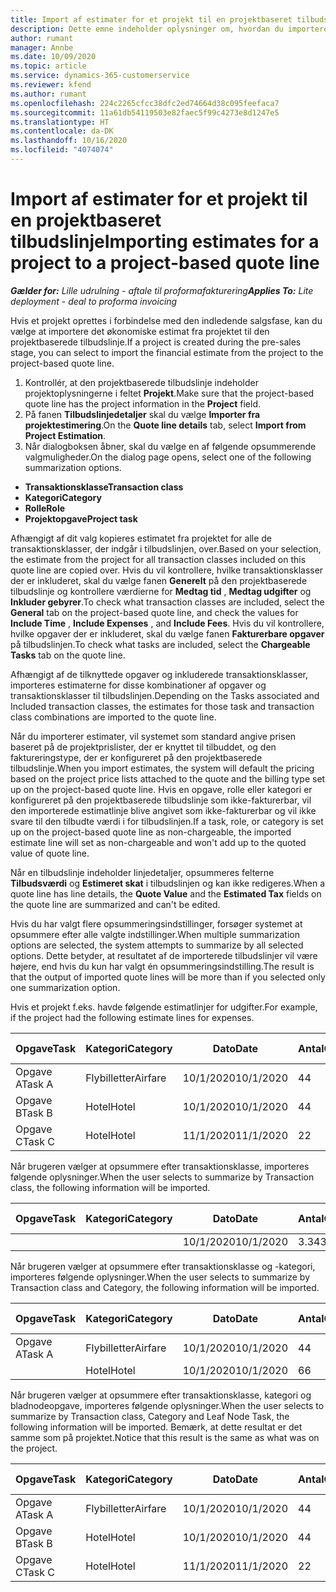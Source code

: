 ```yaml
---
title: Import af estimater for et projekt til en projektbaseret tilbudslinje
description: Dette emne indeholder oplysninger om, hvordan du importerer estimater fra et projekt til en tilbudslinje.
author: rumant
manager: Annbe
ms.date: 10/09/2020
ms.topic: article
ms.service: dynamics-365-customerservice
ms.reviewer: kfend
ms.author: rumant
ms.openlocfilehash: 224c2265cfcc38dfc2ed74664d38c095feefaca7
ms.sourcegitcommit: 11a61db54119503e82faec5f99c4273e8d1247e5
ms.translationtype: HT
ms.contentlocale: da-DK
ms.lasthandoff: 10/16/2020
ms.locfileid: "4074074"
---
```

# <a name="importing-estimates-for-a-project-to-a-project-based-quote-line"></a><span data-ttu-id="cd0c6-103">Import af estimater for et projekt til en projektbaseret tilbudslinje</span><span class="sxs-lookup"><span data-stu-id="cd0c6-103">Importing estimates for a project to a project-based quote line</span></span>

<span data-ttu-id="cd0c6-104">_**Gælder for:** Lille udrulning - aftale til proformafakturering_</span><span class="sxs-lookup"><span data-stu-id="cd0c6-104">_**Applies To:** Lite deployment - deal to proforma invoicing_</span></span>

<span data-ttu-id="cd0c6-105">Hvis et projekt oprettes i forbindelse med den indledende salgsfase, kan du vælge at importere det økonomiske estimat fra projektet til den projektbaserede tilbudslinje.</span><span class="sxs-lookup"><span data-stu-id="cd0c6-105">If a project is created during the pre-sales stage, you can select to import the financial estimate from the project to the project-based quote line.</span></span>

1. <span data-ttu-id="cd0c6-106">Kontrollér, at den projektbaserede tilbudslinje indeholder projektoplysningerne i feltet **Projekt**.</span><span class="sxs-lookup"><span data-stu-id="cd0c6-106">Make sure that the project-based quote line has the project information in the **Project** field.</span></span>
2. <span data-ttu-id="cd0c6-107">På fanen **Tilbudslinjedetaljer** skal du vælge **Importer fra projektestimering**.</span><span class="sxs-lookup"><span data-stu-id="cd0c6-107">On the **Quote line details** tab, select **Import from Project Estimation**.</span></span>
3. <span data-ttu-id="cd0c6-108">Når dialogboksen åbner, skal du vælge en af følgende opsummerende valgmuligheder.</span><span class="sxs-lookup"><span data-stu-id="cd0c6-108">On the dialog page opens, select one of the following summarization options.</span></span>

  - <span data-ttu-id="cd0c6-109">**Transaktionsklasse**</span><span class="sxs-lookup"><span data-stu-id="cd0c6-109">**Transaction class**</span></span>
  - <span data-ttu-id="cd0c6-110">**Kategori**</span><span class="sxs-lookup"><span data-stu-id="cd0c6-110">**Category**</span></span>
  - <span data-ttu-id="cd0c6-111">**Rolle**</span><span class="sxs-lookup"><span data-stu-id="cd0c6-111">**Role**</span></span> 
  - <span data-ttu-id="cd0c6-112">**Projektopgave**</span><span class="sxs-lookup"><span data-stu-id="cd0c6-112">**Project task**</span></span>

<span data-ttu-id="cd0c6-113">Afhængigt af dit valg kopieres estimatet fra projektet for alle de transaktionsklasser, der indgår i tilbudslinjen, over.</span><span class="sxs-lookup"><span data-stu-id="cd0c6-113">Based on your selection, the estimate from the project for all transaction classes included on this quote line are copied over.</span></span> <span data-ttu-id="cd0c6-114">Hvis du vil kontrollere, hvilke transaktionsklasser der er inkluderet, skal du vælge fanen **Generelt** på den projektbaserede tilbudslinje og kontrollere værdierne for **Medtag tid** , **Medtag udgifter** og **Inkluder gebyrer**.</span><span class="sxs-lookup"><span data-stu-id="cd0c6-114">To check what transaction classes are included, select the **General** tab on the project-based quote line, and check the values for **Include Time** , **Include Expenses** , and **Include Fees**.</span></span>  <span data-ttu-id="cd0c6-115">Hvis du vil kontrollere, hvilke opgaver der er inkluderet, skal du vælge fanen **Fakturerbare opgaver** på tilbudslinjen.</span><span class="sxs-lookup"><span data-stu-id="cd0c6-115">To check what tasks are included, select the **Chargeable Tasks** tab on the quote line.</span></span>

<span data-ttu-id="cd0c6-116">Afhængigt af de tilknyttede opgaver og inkluderede transaktionsklasser, importeres estimaterne for disse kombinationer af opgaver og transaktionsklasser til tilbudslinjen.</span><span class="sxs-lookup"><span data-stu-id="cd0c6-116">Depending on the Tasks associated and Included transaction classes, the estimates for those task and transaction class combinations are imported to the quote line.</span></span>

<span data-ttu-id="cd0c6-117">Når du importerer estimater, vil systemet som standard angive prisen baseret på de projektprislister, der er knyttet til tilbuddet, og den faktureringstype, der er konfigureret på den projektbaserede tilbudslinje.</span><span class="sxs-lookup"><span data-stu-id="cd0c6-117">When you import estimates, the system will default the pricing based on the project price lists attached to the quote and the billing type set up on the project-based quote line.</span></span> <span data-ttu-id="cd0c6-118">Hvis en opgave, rolle eller kategori er konfigureret på den projektbaserede tilbudslinje som ikke-fakturerbar, vil den importerede estimatlinje blive angivet som ikke-fakturerbar og vil ikke svare til den tilbudte værdi i for tilbudslinjen.</span><span class="sxs-lookup"><span data-stu-id="cd0c6-118">If a task, role, or category is set up on the project-based quote line as non-chargeable, the imported estimate line will set as non-chargeable and won't add up to the quoted value of quote line.</span></span>

<span data-ttu-id="cd0c6-119">Når en tilbudslinje indeholder linjedetaljer, opsummeres felterne **Tilbudsværdi** og **Estimeret skat** i tilbudslinjen og kan ikke redigeres.</span><span class="sxs-lookup"><span data-stu-id="cd0c6-119">When a quote line has line details, the **Quote Value** and the **Estimated Tax** fields on the quote line are summarized and can't be edited.</span></span>

<span data-ttu-id="cd0c6-120">Hvis du har valgt flere opsummeringsindstillinger, forsøger systemet at opsummere efter alle valgte indstillinger.</span><span class="sxs-lookup"><span data-stu-id="cd0c6-120">When multiple summarization options are selected, the system attempts to summarize by all selected options.</span></span> <span data-ttu-id="cd0c6-121">Dette betyder, at resultatet af de importerede tilbudslinjer vil være højere, end hvis du kun har valgt én opsummeringsindstilling.</span><span class="sxs-lookup"><span data-stu-id="cd0c6-121">The result is that the output of imported quote lines will be more than if you selected only one summarization option.</span></span>

<span data-ttu-id="cd0c6-122">Hvis et projekt f.eks. havde følgende estimatlinjer for udgifter.</span><span class="sxs-lookup"><span data-stu-id="cd0c6-122">For example, if the project had the following estimate lines for expenses.</span></span>

| <span data-ttu-id="cd0c6-123">Opgave</span><span class="sxs-lookup"><span data-stu-id="cd0c6-123">Task</span></span> | <span data-ttu-id="cd0c6-124">Kategori</span><span class="sxs-lookup"><span data-stu-id="cd0c6-124">Category</span></span> | <span data-ttu-id="cd0c6-125">Dato</span><span class="sxs-lookup"><span data-stu-id="cd0c6-125">Date</span></span> | <span data-ttu-id="cd0c6-126">Antal</span><span class="sxs-lookup"><span data-stu-id="cd0c6-126">Quantity</span></span> | <span data-ttu-id="cd0c6-127">Enhedspris</span><span class="sxs-lookup"><span data-stu-id="cd0c6-127">Unit price</span></span> | <span data-ttu-id="cd0c6-128">Beløb</span><span class="sxs-lookup"><span data-stu-id="cd0c6-128">Amount</span></span> |
| --- | --- | --- | --- | --- | --- |
| <span data-ttu-id="cd0c6-129">Opgave A</span><span class="sxs-lookup"><span data-stu-id="cd0c6-129">Task A</span></span> | <span data-ttu-id="cd0c6-130">Flybilletter</span><span class="sxs-lookup"><span data-stu-id="cd0c6-130">Airfare</span></span> | <span data-ttu-id="cd0c6-131">10/1/2020</span><span class="sxs-lookup"><span data-stu-id="cd0c6-131">10/1/2020</span></span> | <span data-ttu-id="cd0c6-132">4</span><span class="sxs-lookup"><span data-stu-id="cd0c6-132">4</span></span> | <span data-ttu-id="cd0c6-133">400</span><span class="sxs-lookup"><span data-stu-id="cd0c6-133">400</span></span> | <span data-ttu-id="cd0c6-134">1600</span><span class="sxs-lookup"><span data-stu-id="cd0c6-134">1600</span></span> |
| <span data-ttu-id="cd0c6-135">Opgave B</span><span class="sxs-lookup"><span data-stu-id="cd0c6-135">Task B</span></span> | <span data-ttu-id="cd0c6-136">Hotel</span><span class="sxs-lookup"><span data-stu-id="cd0c6-136">Hotel</span></span> | <span data-ttu-id="cd0c6-137">10/1/2020</span><span class="sxs-lookup"><span data-stu-id="cd0c6-137">10/1/2020</span></span> | <span data-ttu-id="cd0c6-138">4</span><span class="sxs-lookup"><span data-stu-id="cd0c6-138">4</span></span> | <span data-ttu-id="cd0c6-139">200</span><span class="sxs-lookup"><span data-stu-id="cd0c6-139">200</span></span> | <span data-ttu-id="cd0c6-140">800</span><span class="sxs-lookup"><span data-stu-id="cd0c6-140">800</span></span> |
| <span data-ttu-id="cd0c6-141">Opgave C</span><span class="sxs-lookup"><span data-stu-id="cd0c6-141">Task C</span></span> | <span data-ttu-id="cd0c6-142">Hotel</span><span class="sxs-lookup"><span data-stu-id="cd0c6-142">Hotel</span></span> | <span data-ttu-id="cd0c6-143">11/1/2020</span><span class="sxs-lookup"><span data-stu-id="cd0c6-143">11/1/2020</span></span> | <span data-ttu-id="cd0c6-144">2</span><span class="sxs-lookup"><span data-stu-id="cd0c6-144">2</span></span> | <span data-ttu-id="cd0c6-145">200</span><span class="sxs-lookup"><span data-stu-id="cd0c6-145">200</span></span> | <span data-ttu-id="cd0c6-146">400</span><span class="sxs-lookup"><span data-stu-id="cd0c6-146">400</span></span> |

<span data-ttu-id="cd0c6-147">Når brugeren vælger at opsummere efter transaktionsklasse, importeres følgende oplysninger.</span><span class="sxs-lookup"><span data-stu-id="cd0c6-147">When the user selects to summarize by Transaction class, the following information will be imported.</span></span>

| <span data-ttu-id="cd0c6-148">Opgave</span><span class="sxs-lookup"><span data-stu-id="cd0c6-148">Task</span></span> | <span data-ttu-id="cd0c6-149">Kategori</span><span class="sxs-lookup"><span data-stu-id="cd0c6-149">Category</span></span> | <span data-ttu-id="cd0c6-150">Dato</span><span class="sxs-lookup"><span data-stu-id="cd0c6-150">Date</span></span> | <span data-ttu-id="cd0c6-151">Antal</span><span class="sxs-lookup"><span data-stu-id="cd0c6-151">Quantity</span></span> | <span data-ttu-id="cd0c6-152">Enhedspris</span><span class="sxs-lookup"><span data-stu-id="cd0c6-152">Unit price</span></span> | <span data-ttu-id="cd0c6-153">Beløb</span><span class="sxs-lookup"><span data-stu-id="cd0c6-153">Amount</span></span> |
| --- | --- | --- | --- | --- | --- |
|||<span data-ttu-id="cd0c6-154">10/1/2020</span><span class="sxs-lookup"><span data-stu-id="cd0c6-154">10/1/2020</span></span> | <span data-ttu-id="cd0c6-155">3.34</span><span class="sxs-lookup"><span data-stu-id="cd0c6-155">3.34</span></span> | <span data-ttu-id="cd0c6-156">840</span><span class="sxs-lookup"><span data-stu-id="cd0c6-156">840</span></span> | <span data-ttu-id="cd0c6-157">2800</span><span class="sxs-lookup"><span data-stu-id="cd0c6-157">2800</span></span> |

<span data-ttu-id="cd0c6-158">Når brugeren vælger at opsummere efter transaktionsklasse og -kategori, importeres følgende oplysninger.</span><span class="sxs-lookup"><span data-stu-id="cd0c6-158">When the user selects to summarize by Transaction class and Category, the following information will be imported.</span></span>

| <span data-ttu-id="cd0c6-159">Opgave</span><span class="sxs-lookup"><span data-stu-id="cd0c6-159">Task</span></span> | <span data-ttu-id="cd0c6-160">Kategori</span><span class="sxs-lookup"><span data-stu-id="cd0c6-160">Category</span></span> | <span data-ttu-id="cd0c6-161">Dato</span><span class="sxs-lookup"><span data-stu-id="cd0c6-161">Date</span></span> | <span data-ttu-id="cd0c6-162">Antal</span><span class="sxs-lookup"><span data-stu-id="cd0c6-162">Quantity</span></span> | <span data-ttu-id="cd0c6-163">Enhedspris</span><span class="sxs-lookup"><span data-stu-id="cd0c6-163">Unit price</span></span> | <span data-ttu-id="cd0c6-164">Beløb</span><span class="sxs-lookup"><span data-stu-id="cd0c6-164">Amount</span></span> |
| --- | --- | --- | --- | --- | --- |
| <span data-ttu-id="cd0c6-165">Opgave A</span><span class="sxs-lookup"><span data-stu-id="cd0c6-165">Task A</span></span> | <span data-ttu-id="cd0c6-166">Flybilletter</span><span class="sxs-lookup"><span data-stu-id="cd0c6-166">Airfare</span></span> | <span data-ttu-id="cd0c6-167">10/1/2020</span><span class="sxs-lookup"><span data-stu-id="cd0c6-167">10/1/2020</span></span> | <span data-ttu-id="cd0c6-168">4</span><span class="sxs-lookup"><span data-stu-id="cd0c6-168">4</span></span> | <span data-ttu-id="cd0c6-169">400</span><span class="sxs-lookup"><span data-stu-id="cd0c6-169">400</span></span> | <span data-ttu-id="cd0c6-170">1600</span><span class="sxs-lookup"><span data-stu-id="cd0c6-170">1600</span></span> |
| | <span data-ttu-id="cd0c6-171">Hotel</span><span class="sxs-lookup"><span data-stu-id="cd0c6-171">Hotel</span></span> | <span data-ttu-id="cd0c6-172">10/1/2020</span><span class="sxs-lookup"><span data-stu-id="cd0c6-172">10/1/2020</span></span> | <span data-ttu-id="cd0c6-173">6</span><span class="sxs-lookup"><span data-stu-id="cd0c6-173">6</span></span> | <span data-ttu-id="cd0c6-174">200</span><span class="sxs-lookup"><span data-stu-id="cd0c6-174">200</span></span> | <span data-ttu-id="cd0c6-175">1200</span><span class="sxs-lookup"><span data-stu-id="cd0c6-175">1200</span></span> |

<span data-ttu-id="cd0c6-176">Når brugeren vælger at opsummere efter transaktionsklasse, kategori og bladnodeopgave, importeres følgende oplysninger.</span><span class="sxs-lookup"><span data-stu-id="cd0c6-176">When the user selects to summarize by Transaction class, Category and Leaf Node Task, the following information will be imported.</span></span> <span data-ttu-id="cd0c6-177">Bemærk, at dette resultat er det samme som på projektet.</span><span class="sxs-lookup"><span data-stu-id="cd0c6-177">Notice that this result is the same as what was on the project.</span></span>

| <span data-ttu-id="cd0c6-178">Opgave</span><span class="sxs-lookup"><span data-stu-id="cd0c6-178">Task</span></span> | <span data-ttu-id="cd0c6-179">Kategori</span><span class="sxs-lookup"><span data-stu-id="cd0c6-179">Category</span></span> | <span data-ttu-id="cd0c6-180">Dato</span><span class="sxs-lookup"><span data-stu-id="cd0c6-180">Date</span></span> | <span data-ttu-id="cd0c6-181">Antal</span><span class="sxs-lookup"><span data-stu-id="cd0c6-181">Quantity</span></span> | <span data-ttu-id="cd0c6-182">Enhedspris</span><span class="sxs-lookup"><span data-stu-id="cd0c6-182">Unit price</span></span> | <span data-ttu-id="cd0c6-183">Beløb</span><span class="sxs-lookup"><span data-stu-id="cd0c6-183">Amount</span></span> |
| --- | --- | --- | --- | --- | --- |
| <span data-ttu-id="cd0c6-184">Opgave A</span><span class="sxs-lookup"><span data-stu-id="cd0c6-184">Task A</span></span> | <span data-ttu-id="cd0c6-185">Flybilletter</span><span class="sxs-lookup"><span data-stu-id="cd0c6-185">Airfare</span></span> | <span data-ttu-id="cd0c6-186">10/1/2020</span><span class="sxs-lookup"><span data-stu-id="cd0c6-186">10/1/2020</span></span> | <span data-ttu-id="cd0c6-187">4</span><span class="sxs-lookup"><span data-stu-id="cd0c6-187">4</span></span> | <span data-ttu-id="cd0c6-188">400</span><span class="sxs-lookup"><span data-stu-id="cd0c6-188">400</span></span> | <span data-ttu-id="cd0c6-189">1600</span><span class="sxs-lookup"><span data-stu-id="cd0c6-189">1600</span></span> |
| <span data-ttu-id="cd0c6-190">Opgave B</span><span class="sxs-lookup"><span data-stu-id="cd0c6-190">Task B</span></span> | <span data-ttu-id="cd0c6-191">Hotel</span><span class="sxs-lookup"><span data-stu-id="cd0c6-191">Hotel</span></span> | <span data-ttu-id="cd0c6-192">10/1/2020</span><span class="sxs-lookup"><span data-stu-id="cd0c6-192">10/1/2020</span></span> | <span data-ttu-id="cd0c6-193">4</span><span class="sxs-lookup"><span data-stu-id="cd0c6-193">4</span></span> | <span data-ttu-id="cd0c6-194">200</span><span class="sxs-lookup"><span data-stu-id="cd0c6-194">200</span></span> | <span data-ttu-id="cd0c6-195">800</span><span class="sxs-lookup"><span data-stu-id="cd0c6-195">800</span></span> |
| <span data-ttu-id="cd0c6-196">Opgave C</span><span class="sxs-lookup"><span data-stu-id="cd0c6-196">Task C</span></span> | <span data-ttu-id="cd0c6-197">Hotel</span><span class="sxs-lookup"><span data-stu-id="cd0c6-197">Hotel</span></span> | <span data-ttu-id="cd0c6-198">11/1/2020</span><span class="sxs-lookup"><span data-stu-id="cd0c6-198">11/1/2020</span></span> | <span data-ttu-id="cd0c6-199">2</span><span class="sxs-lookup"><span data-stu-id="cd0c6-199">2</span></span> | <span data-ttu-id="cd0c6-200">200</span><span class="sxs-lookup"><span data-stu-id="cd0c6-200">200</span></span> | <span data-ttu-id="cd0c6-201">400</span><span class="sxs-lookup"><span data-stu-id="cd0c6-201">400</span></span> |
